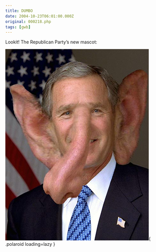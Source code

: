 ```yaml
---
title: DUMBO
date: 2004-10-23T06:01:00.000Z
original: 000218.php
tags: [gwb]
---
```


Lookit! The Republican Party’s new mascot:

![img](./bush-dumbo.jpg){ .polaroid loading=lazy }
